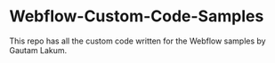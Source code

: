 # Webflow-Custom-Code-Samples
This repo has all the custom code written for the Webflow samples by Gautam Lakum.
